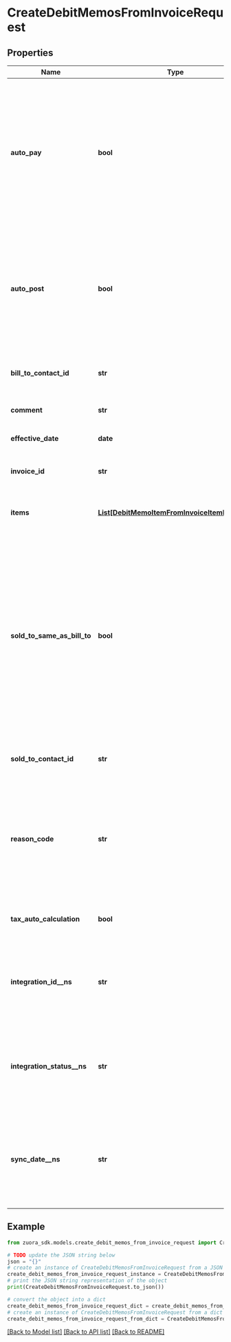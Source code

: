 # CreateDebitMemosFromInvoiceRequest


## Properties

Name | Type | Description | Notes
------------ | ------------- | ------------- | -------------
**auto_pay** | **bool** | Whether debit memos are automatically picked up for processing in the corresponding payment run.  By default, debit memos are automatically picked up for processing in the corresponding payment run.  | [optional] 
**auto_post** | **bool** | Whether to automatically post the debit memo after it is created.  Setting this field to &#x60;true&#x60;, you do not need to separately call the [Post debit memo](https://www.zuora.com/developer/api-references/api/operation/Put_PostDebitMemo) operation to post the debit memo.  | [optional] [default to False]
**bill_to_contact_id** | **str** | The ID of the bill-to contact associated with the debit memo.  | [optional] 
**comment** | **str** | Comments about the debit memo.   | [optional] 
**effective_date** | **date** | The date when the debit memo takes effect.  | [optional] 
**invoice_id** | **str** | The ID of the invoice that the debit memo is created from.  | [optional] 
**items** | [**List[DebitMemoItemFromInvoiceItemRequest]**](DebitMemoItemFromInvoiceItemRequest.md) | Container for items. The maximum number of items is 1,000.  | [optional] 
**sold_to_same_as_bill_to** | **bool** | Whether the sold-to contact and bill-to contact are the same entity.  The created debit memo has the same bill-to contact and sold-to contact entity only when all the following conditions are met in the request body: - This field is set to &#x60;true&#x60;.  - A bill-to contact is specified. - No sold-to contact is specified.  | [optional] 
**sold_to_contact_id** | **str** | The ID of the sold-to contact associated with the debit memo.  | [optional] 
**reason_code** | **str** | A code identifying the reason for the transaction. The value must be an existing reason code or empty. If you do not specify a value, Zuora uses the default reason code.  | [optional] 
**tax_auto_calculation** | **bool** | Whether to automatically calculate taxes in the debit memo.  | [optional] [default to True]
**integration_id__ns** | **str** | ID of the corresponding object in NetSuite. Only available if you have installed the [Zuora Connector for NetSuite](https://www.zuora.com/connect/app/?appId&#x3D;265).  | [optional] 
**integration_status__ns** | **str** | Status of the debit memo&#39;s synchronization with NetSuite. Only available if you have installed the [Zuora Connector for NetSuite](https://www.zuora.com/connect/app/?appId&#x3D;265).  | [optional] 
**sync_date__ns** | **str** | Date when the debit memo was synchronized with NetSuite. Only available if you have installed the [Zuora Connector for NetSuite](https://www.zuora.com/connect/app/?appId&#x3D;265).  | [optional] 

## Example

```python
from zuora_sdk.models.create_debit_memos_from_invoice_request import CreateDebitMemosFromInvoiceRequest

# TODO update the JSON string below
json = "{}"
# create an instance of CreateDebitMemosFromInvoiceRequest from a JSON string
create_debit_memos_from_invoice_request_instance = CreateDebitMemosFromInvoiceRequest.from_json(json)
# print the JSON string representation of the object
print(CreateDebitMemosFromInvoiceRequest.to_json())

# convert the object into a dict
create_debit_memos_from_invoice_request_dict = create_debit_memos_from_invoice_request_instance.to_dict()
# create an instance of CreateDebitMemosFromInvoiceRequest from a dict
create_debit_memos_from_invoice_request_from_dict = CreateDebitMemosFromInvoiceRequest.from_dict(create_debit_memos_from_invoice_request_dict)
```
[[Back to Model list]](../README.md#documentation-for-models) [[Back to API list]](../README.md#documentation-for-api-endpoints) [[Back to README]](../README.md)


